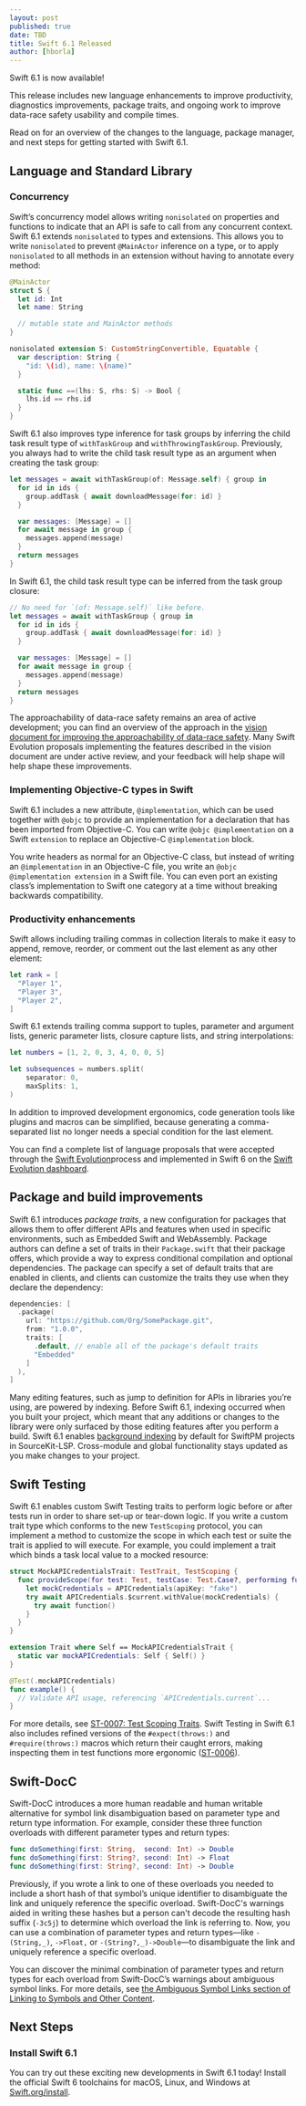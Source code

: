 ```yaml
---
layout: post
published: true
date: TBD
title: Swift 6.1 Released
author: [hborla]
---
```


Swift 6.1 is now available!

This release includes new language enhancements to improve productivity, diagnostics improvements, package traits, and ongoing work to improve data-race safety usability and compile times.

Read on for an overview of the changes to the language, package manager, and next steps for getting started with Swift 6.1.

## Language and Standard Library

### Concurrency

Swift’s concurrency model allows writing `nonisolated` on properties and functions to indicate that an API is safe to call from any concurrent context. Swift 6.1 extends `nonisolated` to types and extensions. This allows you to write `nonisolated` to prevent `@MainActor` inference on a type, or to apply `nonisolated` to all methods in an extension without having to annotate every method:

```swift
@MainActor
struct S {
  let id: Int
  let name: String

  // mutable state and MainActor methods
}

nonisolated extension S: CustomStringConvertible, Equatable {
  var description: String {
    "id: \(id), name: \(name)"
  }

  static func ==(lhs: S, rhs: S) -> Bool {
    lhs.id == rhs.id
  }
}
```

Swift 6.1 also improves type inference for task groups by inferring the child task result type of `withTaskGroup` and `withThrowingTaskGroup`. Previously, you always had to write the child task result type as an argument when creating the task group: 

```swift
let messages = await withTaskGroup(of: Message.self) { group in
  for id in ids {
    group.addTask { await downloadMessage(for: id) }
  }

  var messages: [Message] = []
  for await message in group {
    messages.append(message)
  }
  return messages
}
```

In Swift 6.1, the child task result type can be inferred from the task group closure:

```swift
// No need for `(of: Message.self)` like before.
let messages = await withTaskGroup { group in
  for id in ids {
    group.addTask { await downloadMessage(for: id) }
  }

  var messages: [Message] = []
  for await message in group {
    messages.append(message)
  }
  return messages
}
```

The approachability of data-race safety remains an area of active development; you can find an overview of the approach in the [vision document for improving the approachability of data-race safety](https://github.com/swiftlang/swift-evolution/blob/main/visions/approachable-concurrency.md). Many Swift Evolution proposals implementing the features described in the vision document are under active review, and your feedback will help shape will help shape these improvements.

### Implementing Objective-C types in Swift

Swift 6.1 includes a new attribute, `@implementation`, which can be used together with `@objc` to provide an implementation for a declaration that has been imported from Objective-C. You can write `@objc @implementation` on a Swift `extension` to replace an Objective-C `@implementation` block.

You write headers as normal for an Objective-C class, but instead of writing an `@implementation` in an Objective-C file, you write an `@objc @implementation extension` in a Swift file. You can even port an existing class’s implementation to Swift one category at a time without breaking backwards compatibility.

### Productivity enhancements

Swift allows including trailing commas in collection literals to make it easy to append, remove, reorder, or comment out the last element as any other element:

```swift
let rank = [
  "Player 1",
  "Player 3",
  "Player 2",
]
```

Swift 6.1 extends trailing comma support to tuples, parameter and argument lists, generic parameter lists, closure capture lists, and string interpolations:

```swift
let numbers = [1, 2, 0, 3, 4, 0, 0, 5]

let subsequences = numbers.split(
    separator: 0,
    maxSplits: 1,
)
```

In addition to improved development ergonomics, code generation tools like plugins and macros can be simplified, because generating a comma-separated list no longer needs a special condition for the last element.

You can find a complete list of language proposals that were accepted through the [Swift Evolution](https://github.com/swiftlang/swift-evolution)process and implemented in Swift 6 on the [Swift Evolution dashboard](https://www.swift.org/swift-evolution/#?version=6.1).

## Package and build improvements

Swift 6.1 introduces *package traits*, a new configuration for packages that allows them to offer different APIs and features when used in specific environments, such as Embedded Swift and WebAssembly. Package authors can define a set of traits in their `Package.swift` that their package offers, which provide a way to express conditional compilation and optional dependencies. The package can specify a set of default traits that are enabled in clients, and clients can customize the traits they use when they declare the dependency:

```swift
dependencies: [
  .package(
    url: "https://github.com/Org/SomePackage.git",
    from: "1.0.0",
    traits: [
      .default, // enable all of the package's default traits
      "Embedded"
    ]
  ),
]
```

Many editing features, such as jump to definition for APIs in libraries you’re using, are powered by indexing. Before Swift 6.1, indexing occurred when you built your project, which meant that any additions or changes to the library were only surfaced by those editing features after you perform a build. Swift 6.1 enables [background indexing](https://github.com/swiftlang/sourcekit-lsp/blob/main/Documentation/Enable%20Experimental%20Background%20Indexing.md) by default for SwiftPM projects in SourceKit-LSP. Cross-module and global functionality stays updated as you make changes to your project.

## Swift Testing

Swift 6.1 enables custom Swift Testing traits to perform logic before or after tests run in order to share set-up or tear-down logic. If you write a custom trait type which conforms to the new `TestScoping` protocol, you can implement a method to customize the scope in which each test or suite the trait is applied to will execute. For example, you could implement a trait which binds a task local value to a mocked resource:

```swift
struct MockAPICredentialsTrait: TestTrait, TestScoping {
  func provideScope(for test: Test, testCase: Test.Case?, performing function: @Sendable () async throws -> Void) async throws {
    let mockCredentials = APICredentials(apiKey: "fake")
    try await APICredentials.$current.withValue(mockCredentials) {
      try await function()
    }
  }
}

extension Trait where Self == MockAPICredentialsTrait {
  static var mockAPICredentials: Self { Self() }
}

@Test(.mockAPICredentials)
func example() {
  // Validate API usage, referencing `APICredentials.current`...
}
```

For more details, see [ST-0007: Test Scoping Traits](https://github.com/swiftlang/swift-evolution/blob/main/proposals/testing/0007-test-scoping-traits.md). Swift Testing in Swift 6.1 also includes refined versions of the `#expect(throws:)` and `#require(throws:)` macros which return their caught errors, making inspecting them in test functions more ergonomic ([ST-0006](https://github.com/swiftlang/swift-evolution/blob/main/proposals/testing/0006-return-errors-from-expect-throws.md)).

## Swift-DocC

Swift-DocC introduces a more human readable and human writable alternative for symbol link disambiguation based on parameter type and return type information. For example, consider these three function overloads with different parameter types and return types:

```swift
func doSomething(first: String,  second: Int) -> Double
func doSomething(first: String?, second: Int) -> Float
func doSomething(first: String?, second: Int) -> Double
```

Previously, if you wrote a link to one of these overloads you needed to include a short hash of that symbol’s unique identifier to disambiguate the link and uniquely reference the specific overload. Swift-DocC's warnings aided in writing these hashes but a person can't decode the resulting hash suffix (`-3c5j`) to determine which overload the link is referring to. Now, you can use a combination of parameter types and return types—like  `-(String,_)`, `->Float,` or `-(String?,_)->Double`—to disambiguate the link and uniquely reference a specific overload.

You can discover the minimal combination of parameter types and return types for each overload from Swift-DocC’s warnings about ambiguous symbol links. For more details, see [the Ambiguous Symbol Links section of Linking to Symbols and Other Content](https://www.swift.org/documentation/docc/linking-to-symbols-and-other-content#Ambiguous-Symbol-Links).

## Next Steps

### Install Swift 6.1

You can try out these exciting new developments in Swift 6.1 today! Install the official Swift 6 toolchains for macOS, Linux, and Windows at [Swift.org/install](https://www.swift.org/install/).